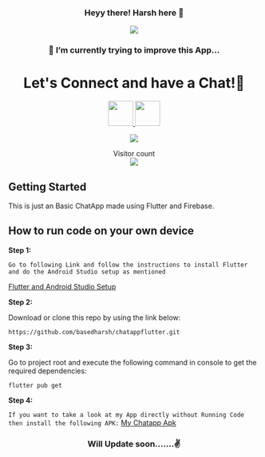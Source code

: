  <h3 align="center">
 Heyy there! Harsh here 👋
</h3>

<p align="center">
  <a href="https://github.com/DenverCoder1/readme-typing-svg"><img src="https://readme-typing-svg.herokuapp.com?lines=A+ChatApp+by+Harsh;Made%20Using%20Flutter%20and%20Firebase&center=true&width=500&height=50"></a>
</p>



<h3 align="center">
🌱 I’m currently trying to improve this App... 
</h3>

<h1 align="center">
  Let's Connect and have a Chat!💬
</h1>

<p align="center">
<a href="https://www.linkedin.com/in/harsh-pandey-115a1b222/">
  <img height="50" src="https://user-images.githubusercontent.com/46517096/166973395-19676cd8-f8ec-4abf-83ff-da8243505b82.png"/>
</a>
 <a href="https://www.instagram.com/hsrah_/">
  <img height="50" src="https://user-images.githubusercontent.com/46517096/166974368-9798f39f-1f46-499c-b14e-81f0a3f83a06.png"/>
</a>
  </p>
  
  <p align="center">
  <img src= "https://media.giphy.com/media/l0HlRWOxvtUYYAC7m/giphy.gif">
</p>

<p align="center"> 
  Visitor count<br>
  <img src="https://profile-counter.glitch.me/basedharsh/count.svg" />
</p>

## Getting Started

This is just an Basic ChatApp made using Flutter and Firebase.

## How to run code on your own device
**Step 1:**

```Go to following Link and follow the instructions to install Flutter and do the Android Studio setup as mentioned```


<a href="https://docs.flutter.dev/get-started/install" target="_blank">Flutter and Android Studio Setup</a>


**Step 2:**

Download or clone this repo by using the link below:

```
https://github.com/basedharsh/chatappflutter.git
```

**Step 3:**

Go to project root and execute the following command in console to get the required dependencies: 

```
flutter pub get 
```
**Step 4:**

```If you want to take a look at my App directly without Running Code then install the following APK:```
<a href="https://drive.google.com/drive/u/0/folders/1OGCF4uuCJOJV54EoqShsq1pu4ylGdt-L" target="_blank"> My Chatapp Apk</a>





<h3 align="center">
 Will Update soon.......✌️
</h3>
